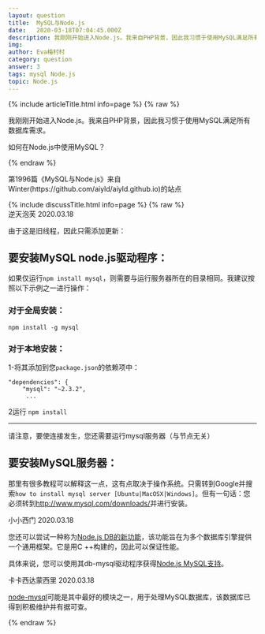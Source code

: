 ```yaml
---
layout: question
title:  MySQL与Node.js
date:   2020-03-18T07:04:45.000Z
description: 我刚刚开始进入Node.js。我来自PHP背景，因此我习惯于使用MySQL满足所有数据库需求。如何在Node.js中使用MySQL？...
img: 
author: Eva梅村村
category: question
answer: 3
tags: mysql Node.js
topic: Node.js
---
```

<div class="article-root">
  <div class="article">
    {% include articleTitle.html info=page %}
    {% raw %}
    <div class="article-content"><p><font style="vertical-align: inherit;"><font style="vertical-align: inherit;">我刚刚开始进入Node.js。</font><font style="vertical-align: inherit;">我来自PHP背景，因此我习惯于使用MySQL满足所有数据库需求。</font></font></p>

<p><font style="vertical-align: inherit;"><font style="vertical-align: inherit;">如何在Node.js中使用MySQL？</font></font></p></div>
    {% endraw %}
  </div>
  <p class="winter_mark">第1996篇《MySQL与Node.js》来自Winter(https://github.com/aiyld/aiyld.github.io)的站点</p>
  <div class="discuss-wrapper">
    {% include discussTitle.html info=page %}
    {% raw %}
    <div class="discuss-list">
    <div class="discuss-item">
        <div class="discuss-parent">
          <div class="discuss-meta">
            <span class="discuss-user">逆天泡芙</span>
            <span class="discuss-time">2020.03.18</span>
          </div>
          <div class="discuss-comment"><p><font style="vertical-align: inherit;"><font style="vertical-align: inherit;">由于这是旧线程，因此只需添加更新：</font></font></p>

<h2><font style="vertical-align: inherit;"><font style="vertical-align: inherit;">要安装MySQL node.js驱动程序：</font></font></h2>

<p><font style="vertical-align: inherit;"><font style="vertical-align: inherit;">如果仅运行</font></font><code>npm install mysql</code><font style="vertical-align: inherit;"><font style="vertical-align: inherit;">，则需要与运行服务器所在的目录相同。</font><font style="vertical-align: inherit;">我建议按照以下示例之一进行操作：</font></font></p>

<h3><font style="vertical-align: inherit;"><font style="vertical-align: inherit;">对于全局安装：</font></font></h3>

<pre><code>npm install -g mysql
</code></pre>

<h3><font style="vertical-align: inherit;"><font style="vertical-align: inherit;">对于本地安装：</font></font></h3>

<p><font style="vertical-align: inherit;"><font style="vertical-align: inherit;">1-将其添加到您</font></font><code>package.json</code><font style="vertical-align: inherit;"><font style="vertical-align: inherit;">的依赖项中：</font></font></p>

<pre><code>"dependencies": {<font></font>
    "mysql": "~2.3.2",<font></font>
     ...<font></font>
</code></pre>

<p><font style="vertical-align: inherit;"><font style="vertical-align: inherit;">2运行 </font></font><code>npm install</code></p>

<hr>

<p><font style="vertical-align: inherit;"><font style="vertical-align: inherit;">请注意，要使连接发生，您还需要运行mysql服务器（与节点无关）</font></font></p>

<h2><font style="vertical-align: inherit;"><font style="vertical-align: inherit;">要安装MySQL服务器：</font></font></h2>

<p><font style="vertical-align: inherit;"><font style="vertical-align: inherit;">那里有很多教程可以解释这一点，这有点取决于操作系统。</font><font style="vertical-align: inherit;">只需转到Google并搜索</font></font><code>how to install mysql server [Ubuntu|MacOSX|Windows]</code><font style="vertical-align: inherit;"><font style="vertical-align: inherit;">。</font><font style="vertical-align: inherit;">但有一句话：您必须转到</font></font><a href="http://www.mysql.com/downloads/"><font style="vertical-align: inherit;"><font style="vertical-align: inherit;">http://www.mysql.com/downloads/</font></font></a><font style="vertical-align: inherit;"><font style="vertical-align: inherit;">并进行安装。</font></font></p></div>
        </div></div><div class="discuss-item">
        <div class="discuss-parent">
          <div class="discuss-meta">
            <span class="discuss-user">小小西门</span>
            <span class="discuss-time">2020.03.18</span>
          </div>
          <div class="discuss-comment"><p><font style="vertical-align: inherit;"><font style="vertical-align: inherit;">您还可以尝试一种称为</font></font><a href="http://nodejsdb.org/" rel="nofollow"><font style="vertical-align: inherit;"><font style="vertical-align: inherit;">Node.js DB的新功能</font></font></a><font style="vertical-align: inherit;"><font style="vertical-align: inherit;">，该功能旨在为多个数据库引擎提供一个通用框架。</font><font style="vertical-align: inherit;">它是用C ++构建的，因此可以保证性能。</font></font></p>

<p><font style="vertical-align: inherit;"><font style="vertical-align: inherit;">具体来说，您可以使用其db-mysql驱动程序获得</font></font><a href="http://nodejsdb.org/db-mysql" rel="nofollow"><font style="vertical-align: inherit;"><font style="vertical-align: inherit;">Node.js MySQL支持</font></font></a><font style="vertical-align: inherit;"><font style="vertical-align: inherit;">。</font></font></p></div>
        </div></div><div class="discuss-item">
        <div class="discuss-parent">
          <div class="discuss-meta">
            <span class="discuss-user">卡卡西达蒙西里</span>
            <span class="discuss-time">2020.03.18</span>
          </div>
          <div class="discuss-comment"><p><a href="https://github.com/felixge/node-mysql" rel="noreferrer"><font style="vertical-align: inherit;"><font style="vertical-align: inherit;">node-mysql</font></font></a><font style="vertical-align: inherit;"><font style="vertical-align: inherit;">可能是其中最好的模块之一，用于处理MySQL数据库，该数据库已得到积极维护并有据可查。</font></font></p></div>
        </div></div>
    </div>
    {% endraw %}
  </div>
<div>
